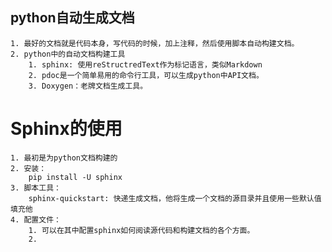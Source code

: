 ## python自动生成文档
	
	1. 最好的文档就是代码本身，写代码的时候，加上注释，然后使用脚本自动构建文档。
	2. python中的自动文档构建工具
		1. sphinx: 使用reStructredText作为标记语言，类似Markdown
		2. pdoc是一个简单易用的命令行工具，可以生成python中API文档。
		3. Doxygen：老牌文档生成工具。

# Sphinx的使用
	1. 最初是为python文档构建的
	2. 安装：
		pip install -U sphinx
	3. 脚本工具：
		sphinx-quickstart: 快递生成文档，他将生成一个文档的源目录并且使用一些默认值填充他
	4. 配置文件：
		1. 可以在其中配置sphinx如何阅读源代码和构建文档的各个方面。
		2.  